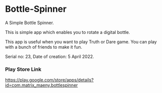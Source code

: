 # Bottle-Spinner
A Simple Bottle Spinner.

This is simple app which enables you to rotate a digital bottle.

This app is useful when you want to play Truth or Dare game. You can play with a bunch of friends to make it fun.


Serial no: 23, Date of creation: 5 April 2022.

### Play Store Link

https://play.google.com/store/apps/details?id=com.matrix_maeny.bottlespinner

